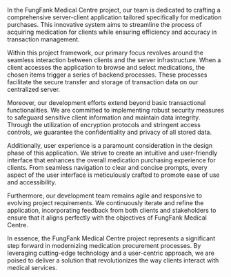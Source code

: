 In the FungFank Medical Centre project, our team is dedicated to crafting a comprehensive server-client application tailored specifically for medication purchases. This innovative system aims to streamline the process of acquiring medication for clients while ensuring efficiency and accuracy in transaction management.

Within this project framework, our primary focus revolves around the seamless interaction between clients and the server infrastructure. When a client accesses the application to browse and select medications, the chosen items trigger a series of backend processes. These processes facilitate the secure transfer and storage of transaction data on our centralized server.

Moreover, our development efforts extend beyond basic transactional functionalities. We are committed to implementing robust security measures to safeguard sensitive client information and maintain data integrity. Through the utilization of encryption protocols and stringent access controls, we guarantee the confidentiality and privacy of all stored data.

Additionally, user experience is a paramount consideration in the design phase of this application. We strive to create an intuitive and user-friendly interface that enhances the overall medication purchasing experience for clients. From seamless navigation to clear and concise prompts, every aspect of the user interface is meticulously crafted to promote ease of use and accessibility.

Furthermore, our development team remains agile and responsive to evolving project requirements. We continuously iterate and refine the application, incorporating feedback from both clients and stakeholders to ensure that it aligns perfectly with the objectives of FungFank Medical Centre.

In essence, the FungFank Medical Centre project represents a significant step forward in modernizing medication procurement processes. By leveraging cutting-edge technology and a user-centric approach, we are poised to deliver a solution that revolutionizes the way clients interact with medical services.
